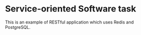 # Service-oriented Software task
This is an example of RESTful application which uses Redis and PostgreSQL.
